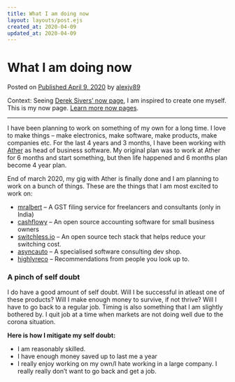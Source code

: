 ```yaml
---
title: What I am doing now
layout: layouts/post.ejs
created_at: 2020-04-09
updated_at: 2020-04-09
---
```

# What I am doing now


Posted on [Published April 9, 2020](https://www.echoalex.com/now/) by [alexjv89](https://www.echoalex.com/author/alexjv89/)

Context: Seeing [Derek Sivers’ now page](https://sivers.org/now), I am inspired to create one myself. This is my now page. [Learn more now pages](https://nownownow.com/about).

---

I have been planning to work on something of my own for a long time. I love to make things – make electronics, make software, make products, make companies etc. For the last 4 years and 3 months, I have been working with [Ather](https://www.atherenergy.com/) as head of business software. My original plan was to work at Ather for 6 months and start something, but then life happened and 6 months plan become 4 year plan.

End of march 2020, my gig with Ather is finally done and I am planning to work on a bunch of things. These are the things that I am most excited to work on:

-   [mralbert](https://www.mralbert.in/) – A GST filing service for freelancers and consultants (only in India)
-   [cashflowy](https://github.com/asyncauto/cashflowy) – An open source accounting software for small business owners 
-   [switchless.io](http://switchless.io/) – An open source tech stack that helps reduce your switching cost.
-   [asyncauto](https://www.asyncauto.com/) – A specialised software consulting dev shop. 
-   [highlyreco](https://www.highlyreco.com/) – Recommendations from people you look up to.

### A pinch of self doubt

I do have a good amount of self doubt. Will I be successful in atleast one of these products? Will I make enough money to survive, if not thrive? Will I have to go back to a regular job. Timing is also something that I am slightly bothered by. I quit job at a time when markets are not doing well due to the corona situation.

**Here is how I mitigate my self doubt:**

-   I am reasonably skilled.
-   I have enough money saved up to last me a year
-   I really enjoy working on my own/I hate working in a large company. I really really don’t want to go back and get a job.
